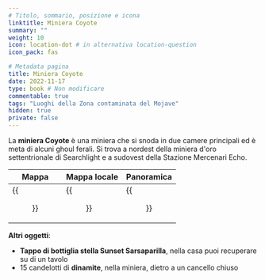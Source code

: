 ```yaml
---
# Titolo, sommario, posizione e icona
linktitle: Miniera Coyote
summary: ""
weight: 10
icon: location-dot # in alternativa location-question
icon_pack: fas

# Metadata pagina
title: Miniera Coyote
date: 2022-11-17
type: book # Non modificare
commentable: true
tags: "Luoghi della Zona contaminata del Mojave"
hidden: true
private: false
---
```


<div class="fnv">

La **miniera Coyote** è una miniera che si snoda in due camere principali ed è meta di alcuni ghoul ferali. Si trova a nordest della miniera d'oro settentrionale di Searchlight e a sudovest della Stazione Mercenari Echo.

| Mappa | Mappa locale | Panoramica |
| ----- | ------------ | ---------- |
|  {{<figure src="fnv/Coyote_Mines_loc.webp">}}     |  {{<figure src="fnv/Coyote_Mines_local_map.webp">}}            |  {{<figure src="fnv/CoyoteMines.webp">}}          | 

**Altri oggetti**:
- **Tappo di bottiglia stella Sunset Sarsaparilla**, nella casa puoi recuperare su di un tavolo
- 15 candelotti di **dinamite**, nella miniera, dietro a un cancello chiuso

</div>

